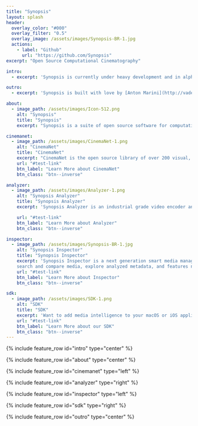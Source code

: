 ```yaml
---
title: "Synopsis"
layout: splash
header:
  overlay_color: "#000"
  overlay_filter: "0.5"
  overlay_image: /assets/images/Synopsis-BR-1.jpg
  actions:
    - label: "Github"
      url: "https://github.com/Synopsis"
excerpt: "Open Source Computational Cinematography"

intro: 
  - excerpt: 'Synopsis is currently under heavy development and in alpha phase. Want to know more - [join our slack channel](https://join.slack.com/t/synopsis-discuss/shared_invite/enQtODIzNjg5MzA1MDYwLTg4OGM5ZGMzZTQ3OTBjYTQzZDMyNDY0ZWM3NzFkN2YxZTE5NWI5NWQyMmZjMGE1OGYyZmExMWFlZWVkMDE4ZWQ) for info'

outro: 
  - excerpt: 'Synopsis is built with love by [Anton Marini](http://vade.info) for the media and technology community, with major support from [Vidvox](http://vidvox.net). <br /><br />If Synopsis is useful to you - please support out project by donating.'

about:
  - image_path: /assets/images/Icon-512.png
    alt: "Synopsis"
    title: "Synopsis"
    excerpt: "Synopsis is a suite of open source software for computational cinematography - tools that help creatively augment the production of films and film like experiences.<br /><br /> Synopsis is built to help editors, artists, indy film makers, media developers and folks passionate about the intersection of media and technology."

cinemanet:
  - image_path: /assets/images/CinemaNet-1.png
    alt: "CinemaNet"
    title: "CinemaNet"
    excerpt: "CinemaNet is the open source library of over 200 visual, cinematic, photographic and compositional concepts that powers Synopsis's machine learning engine.<br /><br />CinemaNet is crowd sourced - contribute and evolve the taxonomy."
    url: "#test-link"
    btn_label: "Learn More about CinemaNet"
    btn_class: "btn--inverse"

analyzer:
  - image_path: /assets/images/Analyzer-1.png
    alt: "Synopsis Analyzer"
    title: "Synopsis Analyzer"
    excerpt: 'Synopsis Analyzer is an industrial grade video encoder and analysis tool for macOS. Analyzer ingests compatible media files and embeds metadata to them - without easy to lose sidecar files - making them searchable, comparable, sortable, and smart, all while being Quicktime compliant.<br /><br/> Did we mention Spotlight integration?'

    url: "#test-link"
    btn_label: "Learn More about Analyzer"
    btn_class: "btn--inverse"

inspector:
  - image_path: /assets/images/Synopsis-BR-1.jpg
    alt: "Synopsis Inspector"
    title: "Synopsis Inspector"
    excerpt: 'Synopsis Inspector is a next generation smart media manager. Synopsis Inspector auto-discovers analyzed files on your system or locally attached drives, and lets you filter, sort, 
    search and compare media, explore analyzed metadata, and features new UI paradigms like interactive visual similarity and content clustering.<br /><br />Find and explore content visually and intuitively'
    url: "#test-link"
    btn_label: "Learn More about Inspector"
    btn_class: "btn--inverse"

sdk:
  - image_path: /assets/images/SDK-1.png
    alt: "SDK"
    title: "SDK"
    excerpt: 'Want to add media intelligence to your macOS or iOS applications? The Synopsis SDK can help.<br /><br /> Synopsis Analyzer and Inspector are both built using the Synopsis SDK, a macOS and iOS Objective-C framework that features metadata analysis, archiving, encoding and decoding to compatible Quicktime files, as well as metadata comparison, sorting and similarity functionality.'
    url: "#test-link"
    btn_label: "Learn More about our SDK"
    btn_class: "btn--inverse"    
---
```


{% include feature_row id="intro" type="center" %}

{% include feature_row id="about" type="center" %}

{% include feature_row id="cinemanet" type="left" %}

{% include feature_row id="analyzer" type="right" %}

{% include feature_row id="inspector" type="left" %}

{% include feature_row id="sdk" type="right" %}

{% include feature_row id="outro" type="center" %}



